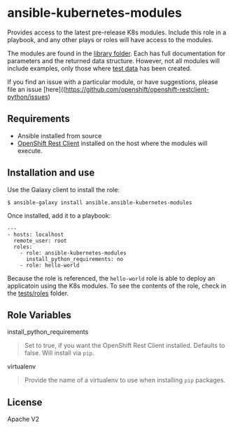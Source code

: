 # ansible-kubernetes-modules

Provides access to the latest pre-release K8s modules. Include this role in a playbook, and any other plays or roles will have access to the modules.

The modules are found in the [library folder](./library). Each has full documentation for parameters and the returned data structure. However, not all modules will include examples, only those where [test data]() has been created.

If you find an issue with a particular module, or have suggestions, please file an issue [here]((https://github.com/openshift/openshift-restclient-python/issues) 

Requirements
------------

- Ansible installed from source
- [OpenShift Rest Client](https://github.com/openshift/openshift-restclient-python) installed on the host where the modules will execute.

Installation and use
--------------------

Use the Galaxy client to install the role:

```
$ ansible-galaxy install ansible.ansible-kubernetes-modules
```

Once installed, add it to a playbook:

```
---
- hosts: localhost
  remote_user: root
  roles:
    - role: ansible-kubernetes-modules
      install_python_requirements: no
    - role: hello-world
```

Because the role is referenced, the `hello-world` role is able to deploy an applicatoin using the K8s modules. To see the contents of the role, check in the [tests/roles](./tests/roles) folder.

Role Variables
--------------

install_python_requirements
> Set to true, if you want the OpenShift Rest Client installed. Defaults to false. Will install via `pip`.

virtualenv
> Provide the name of a virtualenv to use when installing `pip` packages.

License
-------

Apache V2

